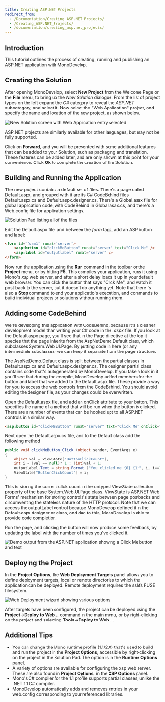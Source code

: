 ```yaml
---
title: Creating ASP.NET Projects
redirect_from:
  - /Documentation/Creating_ASP.NET_Projects/
  - /Creating_ASP.NET_Projects/
  - /documentation/creating_asp.net_projects/
---
```


Introduction
------------

This tutorial outlines the process of creating, running and publishing an ASP.NET application with MonoDevelop.

Creating the Solution
---------------------

After opening MonoDevelop, select **New Project** from the Welcome Page or the **File** menu, to bring up the *New Solution* dialogue. From the list of project types on the left expand the *C#* category to reveal the *ASP.NET* subcategory, and select it. Now select the "Web Application" project, and specify the name and location of the new project, as shown below.

![New Solution screen with Web Application entry selected](/images/360-New-AspNet-App.png)

ASP.NET projects are similarly available for other languages, but may not be fully supported.

Click on **Forward**, and you will be presented with some additional features that can be added to your Solution, such as packaging and translation. These features can be added later, and are only shown at this point for your convenience. Click **Ok** to complete the creation of the Solution.

Building and Running the Application
------------------------------------

The new project contains a default set of files. There's a page called Default.aspx, and grouped with it are its C# CodeBehind files Default.aspx.cs and Default.aspx.designer.cs. There's a Global.asax file for global application code, with CodeBehind in Global.asax.cs, and there's a Web.config file for application settings.

![Solution Pad listing all of the files](/images/358-AspNetSolutionPad.png)

Edit the Default.aspx file, and between the *form* tags, add an ASP button and label:

``` html
<form id="form1" runat="server">
    <asp:button id="clickMeButton" runat="server" text="Click Me" />
    <asp:label id="outputlabel" runat="server" />
</form>
```

Now run the application using the **Run** command in the toolbar or the **Project** menu, or by hitting **F5**. This compiles your application, runs it using Mono's *xsp* web server, and after a short delay loads it up in your default web browser. You can click the button that says "Click Me", and watch it post back to the server, but it doesn't do anything yet. Note that there 's also a **Stop** command to end your applicatio's execution, and commands to build individual projects or solutions without running them.

Adding some CodeBehind
----------------------

We're developing this application with CodeBehind, because it's a cleaner development model than writing your C# code in the *.aspx* file. If you look at the Default.aspx page, you'll see that in the Page directive at the top it species that the page inherits from the AspNetDemo.Default class, which subclasses System.Web.UI.Page. By putting code in here (or any intermediate subclasses) we can keep it separate from the page structure.

The AspNetDemo.Default class is split between the partial classes in Default.aspx.cs and Default.aspx.designer.cs. The designer partial class contains code that's autogenerated by MonoDevelop. If you take a look in it you'll see that during the compile, MonoDevelop added members for the button and label that we added to the Default.aspx file. These provide a way for you to access the web controls from the CodeBehind. You should avoid editing the designer file, as your changes could be overwritten.

Open the Default.aspx file, and add an onClick attribute to your button. This specifies the name of a method that will be run when the button is clicked. There are a number of events that can be hooked upt to all ASP.NET controls in a similar way.

``` html
<asp:button id="clickMeButton" runat="server" text="Click Me" onClick="clickMeButton_Click" />
```

Next open the Default.aspx.cs file, and to the Default class add the following method

``` csharp
public void clickMeButton_Click (object sender, EventArgs e)
{
    object val = ViewState["ButtonClickCount"];
    int i = (val == null)? 1 : (int)val + 1;
    outputlabel.Text = string.Format ("You clicked me {0} {1}", i, i==1?"time":"times");
    ViewState["ButtonClickCount"] = i;
}
```

This is storing the current click count in the untyped ViewState collection property of the base System.Web.UI.Page class. ViewState is ASP.NET Web Forms' mechanism for storing controls's state between page postbacks and circumventing the stateless nature of the HTTP protocol. Note that we can access the outputLabel control because MonoDevelop defined it in the Default.aspx.designer.cs class, and due to this, MonoDevelop is able to provide code completion.

Run the page, and clicking the button will now produce some feedback, by updating the label with the number of times you've clicked it.

![Demo output from the ASP.NET application showing a Click Me button and text](/images/356-AspNetDemoProjectOutput.png)

Deploying the Project
---------------------

In the **Project Options**, the **Web Deployment Targets** panel allows you to define deployment targets, local or remote directories to which the application can be deployed. Remote deployment requires the sshfs FUSE filesystem.

![Web Deployment wizard showing various options](/images/359-AspNetWebDeployNew.png)

After targets have been configured, the project can be deployed using the **Project**-\>**Deploy to Web...** command in the main menu, or by right-clicking on the project and selecting **Tools**-\>**Deploy to Web...**.

Additional Tips
---------------

-   You can change the Mono runtime profile (1.1/2.0) that's used to build and run the project in the **Project Options**, accessible by right-clicking on the project in the Solution Pad. The option is in the **Runtime Options** panel.
-   A variety of options are available for configuring the xsp web server. These are also found in **Project Options**, in the **XSP Options** panel.
-   Mono's C# compiler for the 1.1 profile supports partial classes, unlike the .NET 1.1 C# compiler.
-   MonoDevelop automatically adds and removes entries in your web.config corresponding to your referenced libraries.
